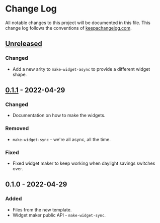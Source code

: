 # Change Log
All notable changes to this project will be documented in this file. This change log follows the conventions of [keepachangelog.com](http://keepachangelog.com/).

## [Unreleased]
### Changed
- Add a new arity to `make-widget-async` to provide a different widget shape.

## [0.1.1] - 2022-04-29
### Changed
- Documentation on how to make the widgets.

### Removed
- `make-widget-sync` - we're all async, all the time.

### Fixed
- Fixed widget maker to keep working when daylight savings switches over.

## 0.1.0 - 2022-04-29
### Added
- Files from the new template.
- Widget maker public API - `make-widget-sync`.

[Unreleased]: https://github.com/your-name/introducao/compare/0.1.1...HEAD
[0.1.1]: https://github.com/your-name/introducao/compare/0.1.0...0.1.1
